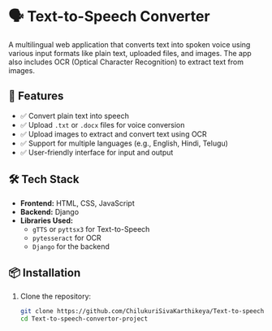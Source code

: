 # 🗣️ Text-to-Speech Converter

A multilingual web application that converts text into spoken voice using various input formats like plain text, uploaded files, and images. The app also includes OCR (Optical Character Recognition) to extract text from images.

## 🔧 Features

- ✅ Convert plain text into speech
- ✅ Upload `.txt` or `.docx` files for voice conversion
- ✅ Upload images to extract and convert text using OCR
- ✅ Support for multiple languages (e.g., English, Hindi, Telugu)
- ✅ User-friendly interface for input and output

## 🛠️ Tech Stack

- **Frontend:** HTML, CSS, JavaScript
- **Backend:** Django
- **Libraries Used:** 
  - `gTTS` or `pyttsx3` for Text-to-Speech
  - `pytesseract` for OCR
  - `Django` for the backend

## 📦 Installation

1. Clone the repository:
   ```bash
   git clone https://github.com/ChilukuriSivaKarthikeya/Text-to-speech-convertor-project.git
   cd Text-to-speech-convertor-project
